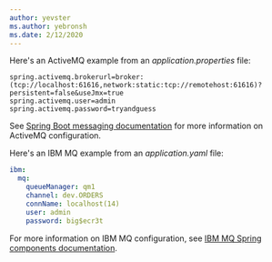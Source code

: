 ```yaml
---
author: yevster
ms.author: yebronsh
ms.date: 2/12/2020
---
```


Here's an ActiveMQ example from an *application.properties* file:

```properties
spring.activemq.brokerurl=broker:(tcp://localhost:61616,network:static:tcp://remotehost:61616)?persistent=false&useJmx=true
spring.activemq.user=admin
spring.activemq.password=tryandguess
```

See [Spring Boot messaging documentation](https://docs.spring.io/spring-boot/docs/2.0.x/reference/html/boot-features-messaging.html) for more information on ActiveMQ configuration.

Here's an IBM MQ example from an *application.yaml* file:

```yaml
ibm:
  mq:
    queueManager: qm1
    channel: dev.ORDERS
    connName: localhost(14)
    user: admin
    password: big$ecr3t
```

For more information on IBM MQ configuration, see [IBM MQ Spring components documentation](https://github.com/ibm-messaging/mq-jms-spring#ibm-mq-jms-spring-components).
